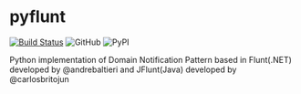 # pyflunt

[![Build Status](https://travis-ci.org/flaviogf/pyflunt.svg?branch=master)](https://travis-ci.org/flaviogf/pyflunt)
![GitHub](https://img.shields.io/github/license/flaviogf/pyflunt.svg)
![PyPI](https://img.shields.io/pypi/v/pyflunt.svg)

Python implementation of Domain Notification Pattern based in Flunt(.NET) developed by @andrebaltieri and JFlunt(Java) developed by @carlosbritojun
